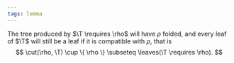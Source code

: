 ```yaml
---
tags: lemma
---
```


The tree produced by $\T \requires \rho$ will have $\rho$ folded, and every leaf of $\T$ will still be a leaf if it is compatible with $\rho$, that is
$$
\cut(\rho, \T) \cup \{ \rho \} \subseteq \leaves(\T \requires \rho).
$$